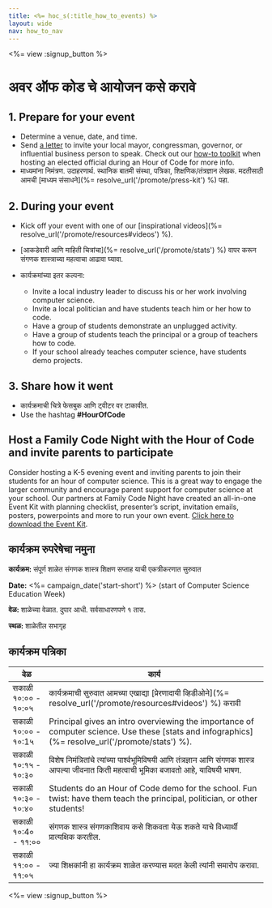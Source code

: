 ```yaml
---
title: <%= hoc_s(:title_how_to_events) %>
layout: wide
nav: how_to_nav
---
```

<%= view :signup_button %>

# अवर ऑफ कोड चे आयोजन कसे करावे

## 1. Prepare for your event

- Determine a venue, date, and time.
- Send [a letter](https://hourofcode.com/promote/resources#sample-emails) to invite your local mayor, congressman, governor, or influential business person to speak. Check out our [how-to toolkit](%=localized_file('/files/elected-official.pdf')%) when hosting an elected official during an Hour of Code for more info.
- माध्यमांना निमंत्रण. उदाहरणार्थ. स्थानिक बातमी संस्था, पत्रिका, शिक्षणिक/तंत्रज्ञान लेखक. मदतीसाठी आमची [माध्यम संसाधने](%= resolve_url('/promote/press-kit') %) पहा.

## 2. During your event

- Kick off your event with one of our [inspirational videos](%= resolve_url('/promote/resources#videos') %).
- [आकडेवारी आणि माहिती चित्रांचा](%= resolve_url('/promote/stats') %) वापर करून संगणक शास्त्राच्या महत्वाचा आढावा घ्यावा.   
      
    
- कार्यक्रमांच्या इतर कल्पना: 
    - Invite a local industry leader to discuss his or her work involving computer science.
    - Invite a local politician and have students teach him or her how to code.
    - Have a group of students demonstrate an unplugged activity.
    - Have a group of students teach the principal or a group of teachers how to code.
    - If your school already teaches computer science, have students demo projects.

## 3. Share how it went

- कार्यक्रमाची चित्रे फेसबुक आणि ट्वीटर वर टाकावीत. 
- Use the hashtag **#HourOfCode**

## Host a Family Code Night with the Hour of Code and invite parents to participate

Consider hosting a K-5 evening event and inviting parents to join their students for an hour of computer science. This is a great way to engage the larger community and encourage parent support for computer science at your school. Our partners at Family Code Night have created an all-in-one Event Kit with planning checklist, presenter’s script, invitation emails, posters, powerpoints and more to run your own event. [Click here to download the Event Kit](http://www.familycodenight.org/DownloadCodeDotOrg.html).

## कार्यक्रम रुपरेषेचा नमुना

**कार्यक्रम:** संपूर्ण शाळेत संगणक शास्त्र शिक्षण सप्ताह याची एकत्रीकरणात सुरुवात

**Date:** <%= campaign_date('start-short') %> (start of Computer Science Education Week)

**वेळ:** शाळेच्या वेळात. दुपार आधी. सर्वसाधारणपणे १ तास.

**स्थळ:** शाळेतील सभागृह   
  


## कार्यक्रम पत्रिका

| वेळ                 | कार्य                                                                                                                                            |
| ------------------- | ------------------------------------------------------------------------------------------------------------------------------------------------ |
| सकाळी १०:०० - १०:०५ | कार्यक्रमाची सुरुवात आमच्या एखाद्या [प्रेरणादायी व्हिडीओने](%= resolve_url('/promote/resources#videos') %) करावी                                 |
| सकाळी १०:०० - १०:1५ | Principal gives an intro overviewing the importance of computer science. Use these [stats and infographics](%= resolve_url('/promote/stats') %). |
| सकाळी १०:१५ - १०:३० | विशेष निमंत्रितांचे त्यांच्या पार्श्वभूमिविषयी आणि तंत्रज्ञान आणि संगणक शास्त्र आपल्या जीवनात किती महत्वाची भूमिका बजावतो आहे, याविषयी भाषण.     |
| सकाळी १०:३० - १०:४० | Students do an Hour of Code demo for the school. Fun twist: have them teach the principal, politician, or other students!                        |
| सकाळी १०:4० - ११:०० | संगणक शास्त्र संगणकाशिवाय कसे शिकवता येऊ शकते याचे विध्यार्थी प्रात्यक्षिक करतील.                                                                |
| सकाळी ११:०० - ११:०५ | ज्या शिक्षकांनी हा कार्यक्रम शाळेत करण्यास मदत केली त्यांनी समारोप करावा.                                                                        |

<%= view :signup_button %>